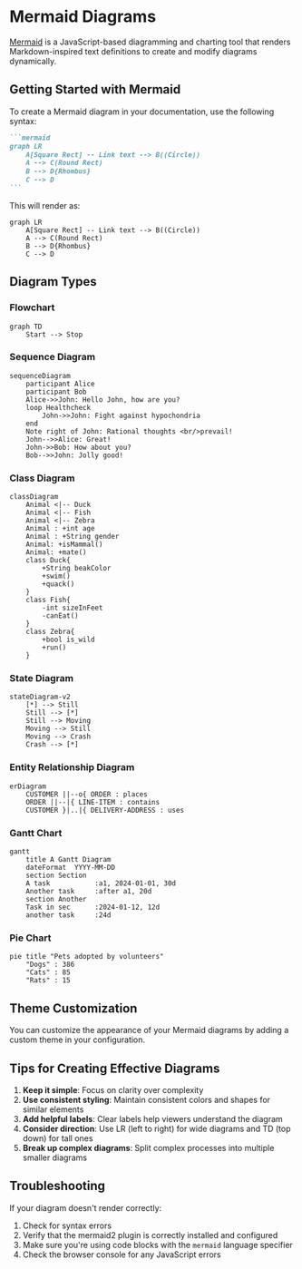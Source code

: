 # Mermaid Diagrams

[Mermaid](https://mermaid-js.github.io/mermaid/#/) is a JavaScript-based diagramming and charting tool that renders Markdown-inspired text definitions to create and modify diagrams dynamically.

## Getting Started with Mermaid

To create a Mermaid diagram in your documentation, use the following syntax:

````markdown
```mermaid
graph LR
    A[Square Rect] -- Link text --> B((Circle))
    A --> C(Round Rect)
    B --> D{Rhombus}
    C --> D
```
````

This will render as:

```mermaid
graph LR
    A[Square Rect] -- Link text --> B((Circle))
    A --> C(Round Rect)
    B --> D{Rhombus}
    C --> D
```

## Diagram Types

### Flowchart

```mermaid
graph TD
    Start --> Stop
```

### Sequence Diagram

```mermaid
sequenceDiagram
    participant Alice
    participant Bob
    Alice->>John: Hello John, how are you?
    loop Healthcheck
        John->>John: Fight against hypochondria
    end
    Note right of John: Rational thoughts <br/>prevail!
    John-->>Alice: Great!
    John->>Bob: How about you?
    Bob-->>John: Jolly good!
```

### Class Diagram

```mermaid
classDiagram
    Animal <|-- Duck
    Animal <|-- Fish
    Animal <|-- Zebra
    Animal : +int age
    Animal : +String gender
    Animal: +isMammal()
    Animal: +mate()
    class Duck{
        +String beakColor
        +swim()
        +quack()
    }
    class Fish{
        -int sizeInFeet
        -canEat()
    }
    class Zebra{
        +bool is_wild
        +run()
    }
```

### State Diagram

```mermaid
stateDiagram-v2
    [*] --> Still
    Still --> [*]
    Still --> Moving
    Moving --> Still
    Moving --> Crash
    Crash --> [*]
```

### Entity Relationship Diagram

```mermaid
erDiagram
    CUSTOMER ||--o{ ORDER : places
    ORDER ||--|{ LINE-ITEM : contains
    CUSTOMER }|..|{ DELIVERY-ADDRESS : uses
```

### Gantt Chart

```mermaid
gantt
    title A Gantt Diagram
    dateFormat  YYYY-MM-DD
    section Section
    A task           :a1, 2024-01-01, 30d
    Another task     :after a1, 20d
    section Another
    Task in sec      :2024-01-12, 12d
    another task     :24d
```

### Pie Chart

```mermaid
pie title "Pets adopted by volunteers"
    "Dogs" : 386
    "Cats" : 85
    "Rats" : 15
```

## Theme Customization

You can customize the appearance of your Mermaid diagrams by adding a custom theme in your configuration.

## Tips for Creating Effective Diagrams

1. **Keep it simple**: Focus on clarity over complexity
2. **Use consistent styling**: Maintain consistent colors and shapes for similar elements
3. **Add helpful labels**: Clear labels help viewers understand the diagram
4. **Consider direction**: Use LR (left to right) for wide diagrams and TD (top down) for tall ones
5. **Break up complex diagrams**: Split complex processes into multiple smaller diagrams

## Troubleshooting

If your diagram doesn't render correctly:

1. Check for syntax errors
2. Verify that the mermaid2 plugin is correctly installed and configured
3. Make sure you're using code blocks with the `mermaid` language specifier
4. Check the browser console for any JavaScript errors
